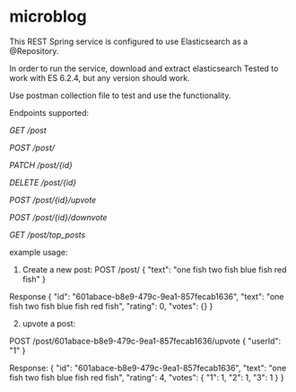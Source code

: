 # microblog

This REST Spring service is configured to use Elasticsearch as a @Repository.

In order to run the service, download and extract elasticsearch
Tested to work with ES 6.2.4, but any version should work.

Use postman collection file to test and use the functionality.

Endpoints supported:

*GET /post*

*POST /post/*

*PATCH /post/{id}*

*DELETE /post/{id}*

*POST /post/{id}/upvote*

*POST /post/{id}/downvote*

*GET /post/top_posts*

example usage:

1. Create a new post:
POST /post/
{
	"text": "one fish two fish blue fish red fish"
}

Response
{
    "id": "601abace-b8e9-479c-9ea1-857fecab1636",
    "text": "one fish two fish blue fish red fish",
    "rating": 0,
    "votes": {}
}

2. upvote a post:

POST /post/601abace-b8e9-479c-9ea1-857fecab1636/upvote
{
	"userId": "1"
}

Response:
{
    "id": "601abace-b8e9-479c-9ea1-857fecab1636",
    "text": "one fish two fish blue fish red fish",
    "rating": 4,
    "votes": {
        "1": 1,
        "2": 1,
        "3": 1
    }
}

